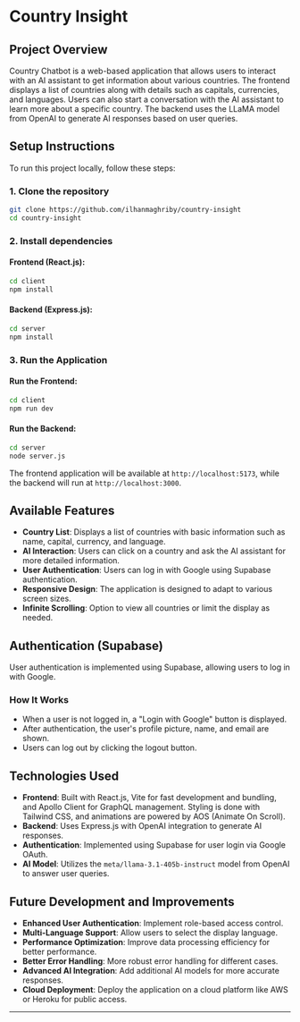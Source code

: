 # Country Insight

## Project Overview

Country Chatbot is a web-based application that allows users to interact with an AI assistant to get information about various countries. The frontend displays a list of countries along with details such as capitals, currencies, and languages. Users can also start a conversation with the AI assistant to learn more about a specific country. The backend uses the LLaMA model from OpenAI to generate AI responses based on user queries.

## Setup Instructions

To run this project locally, follow these steps:

### 1. Clone the repository

```bash
git clone https://github.com/ilhanmaghriby/country-insight
cd country-insight
```

### 2. Install dependencies

#### Frontend (React.js):

```bash
cd client
npm install
```

#### Backend (Express.js):

```bash
cd server
npm install
```

### 3. Run the Application

#### Run the Frontend:

```bash
cd client
npm run dev
```

#### Run the Backend:

```bash
cd server
node server.js
```

The frontend application will be available at `http://localhost:5173`, while the backend will run at `http://localhost:3000`.

## Available Features

- **Country List**: Displays a list of countries with basic information such as name, capital, currency, and language.
- **AI Interaction**: Users can click on a country and ask the AI assistant for more detailed information.
- **User Authentication**: Users can log in with Google using Supabase authentication.
- **Responsive Design**: The application is designed to adapt to various screen sizes.
- **Infinite Scrolling**: Option to view all countries or limit the display as needed.

## Authentication (Supabase)

User authentication is implemented using Supabase, allowing users to log in with Google.

### How It Works

- When a user is not logged in, a "Login with Google" button is displayed.
- After authentication, the user's profile picture, name, and email are shown.
- Users can log out by clicking the logout button.

## Technologies Used

- **Frontend**: Built with React.js, Vite for fast development and bundling, and Apollo Client for GraphQL management. Styling is done with Tailwind CSS, and animations are powered by AOS (Animate On Scroll).
- **Backend**: Uses Express.js with OpenAI integration to generate AI responses.
- **Authentication**: Implemented using Supabase for user login via Google OAuth.
- **AI Model**: Utilizes the `meta/llama-3.1-405b-instruct` model from OpenAI to answer user queries.

## Future Development and Improvements

- **Enhanced User Authentication**: Implement role-based access control.
- **Multi-Language Support**: Allow users to select the display language.
- **Performance Optimization**: Improve data processing efficiency for better performance.
- **Better Error Handling**: More robust error handling for different cases.
- **Advanced AI Integration**: Add additional AI models for more accurate responses.
- **Cloud Deployment**: Deploy the application on a cloud platform like AWS or Heroku for public access.

---
